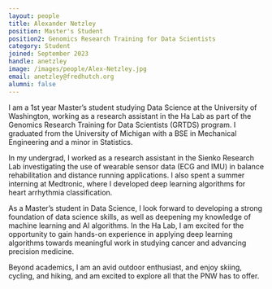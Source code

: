 ```yaml
---
layout: people
title: Alexander Netzley
position: Master's Student
position2: Genomics Research Training for Data Scientists
category: Student
joined: September 2023
handle: anetzley
image: /images/people/Alex-Netzley.jpg
email: anetzley@fredhutch.org
alumni: false
---
```


I am a 1st year Master’s student studying Data Science at the University of Washington, working as a research assistant in the Ha Lab as part of the Genomics Research Training for Data Scientists (GRTDS) program. I graduated from the University of Michigan with a BSE in Mechanical Engineering and a minor in Statistics.

In my undergrad, I worked as a research assistant in the Sienko Research Lab investigating the use of wearable sensor data (ECG and IMU) in balance rehabilitation and distance running applications. I also spent a summer interning at Medtronic, where I developed deep learning algorithms for heart arrhythmia classification.

As a Master’s student in Data Science, I look forward to developing a strong foundation of data science skills, as well as deepening my knowledge of machine learning and AI algorithms. In the Ha Lab, I am excited for the opportunity to gain hands-on experience in applying deep learning algorithms towards meaningful work in studying cancer and advancing precision medicine.

Beyond academics, I am an avid outdoor enthusiast, and enjoy skiing, cycling, and hiking, and am excited to explore all that the PNW has to offer.